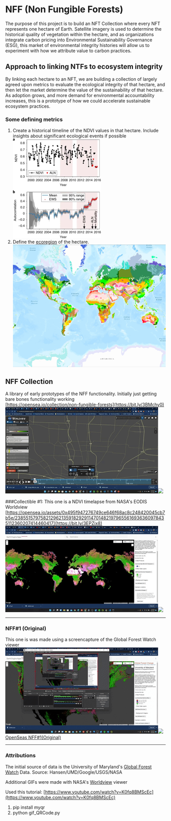 # NFF (Non Fungible Forests)
The purpose of this project is to build an NFT Collection where every NFT represents one hectare of Earth. Satellite imagery is used to determine the historical quality of vegetation within the hectare, and as organizations integrate carbon pricing into Environmental Sustainability Governance (ESG), this market of environmental integrity histories will allow us to experiment with how we attribute value to carbon practices.

## Approach to linking NTFs to ecosystem integrity
By linking each hectare to an NFT, we are building a collection of largely agreed upon metrics to evaluate the ecological integrity of that hectare, and then let the market determine the value of the sustainability of that hectare. As adoption grows, and more demand for environmental accountability increases, this is a prototype of how we could accelerate sustainable ecosystem practices. 

### Some defining metrics
1. Create a historical timeline of the NDVI values in that hectare. Include insights about significant ecological events if possible<br>
![](NDVItimeline.png)<br>
1. Define the [ecoregion](https://databasin.org/maps/new/#datasets=68635d7c77f1475f9b6c1d1dbe0a4c4c) of the hectare.<br>
![](ecoregions.png)<br>

## NFF Collection
A library of early prototypes of the NFF functionality. Initially just getting bare bones functionality working<br>
[https://opensea.io/collection/non-fungible-forests](https://bit.ly/3BMchy0)<br>
![](nff_c1_1_actual.gif)![](collection1_nff1.gif)<br>


###Collectible #1: 
This one is a NDVI timelapse from NASA's EODIS Worldview<br>
[https://opensea.io/assets/0x495f947276749ce646f68ac8c248420045cb7b5e/23855157975821296213591829291147014821979655616936360978435112360207414460417](https://bit.ly/3EPZix8)<br>
![](collection.gif)![](final_collection.gif)<br>


---
### NFF#1 (Original)
This one is was made using a screencapture of the Global Forest Watch viewer
![](nff1.gif)![](final.gif)<br>
[OpenSeas NFF#1(Original)](https://bit.ly/3mQZ9n3)

---
### Attributions
The initial source of data is the University of Maryland's [Global Forest Watch](https://data.globalforestwatch.org/) Data.
Source: Hansen/UMD/Google/USGS/NASA

Additional GIFs were made with NASA's [Worldview](https://worldview.earthdata.nasa.gov/) viewer

Used this tutorial: [https://www.youtube.com/watch?v=K0fq8BMScEc](https://www.youtube.com/watch?v=K0fq8BMScEc)
1. pip install myqr
1. python gif_QRCode.py
